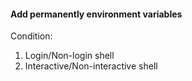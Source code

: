 #### Add permanently environment variables

Condition:
1. Login/Non-login shell
2. Interactive/Non-interactive shell


